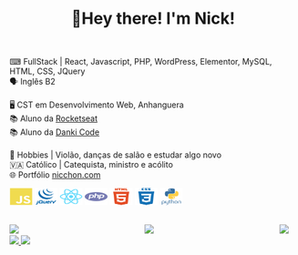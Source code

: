 <h1 align = "center">👋Hey there! I'm Nick!</h1>
<br>

⌨ FullStack | React, Javascript, PHP, WordPress, Elementor, MySQL, HTML, CSS, JQuery<br>
🗣 Inglês B2<br>
<br>
🖥️ CST em Desenvolvimento Web, Anhanguera <br>
📚 Aluno da <a href="https://rocketseat.com.br/" target="_blank">Rocketseat</a> <br>
📚 Aluno da <a href="https://cursos.dankicode.com/" target="_blank">Danki Code</a> <br>
<br>
🎵 Hobbies | Violão, danças de salão e estudar algo novo <br>
🇻🇦 Católico | Catequista, ministro e acólito <br>
🌐 Portfólio <a target="_blank" href="https://nicchon.com/">nicchon.com</a>
<br>

<div>
    <img align="center" alt="Js" height="30" width="40" src="https://raw.githubusercontent.com/devicons/devicon/master/icons/javascript/javascript-plain.svg">
    <img align="center" alt="JQuery" height="30" width="40" src="https://raw.githubusercontent.com/devicons/devicon/master/icons/jquery/jquery-plain-wordmark.svg">
    <img align="center" alt="React" height="30" width="40" src="https://raw.githubusercontent.com/devicons/devicon/master/icons/react/react-original.svg">
    <img align="center" alt="PHP" height="30" width="40" src="https://raw.githubusercontent.com/devicons/devicon/master/icons/php/php-plain.svg">
    <img align="center" alt="HTML" height="30" width="40" src="https://raw.githubusercontent.com/devicons/devicon/master/icons/html5/html5-plain-wordmark.svg">
    <img align="center" alt="CSS" height="30" width="40" src="https://raw.githubusercontent.com/devicons/devicon/master/icons/css3/css3-plain-wordmark.svg">
    <img align="center" alt="Python" height="30" width="40" src="https://raw.githubusercontent.com/devicons/devicon/master/icons/python/python-original-wordmark.svg">
    <br>
</div>

<br>
<img src="https://camo.githubusercontent.com/82291b0fe831bfc6781e07fc5090cbd0a8b912bb8b8d4fec0696c881834f81ac/68747470733a2f2f70726f626f742e6d656469612f394575424971676170492e676966" width="100%" height="1">

<img align="left"  width="47%"  src="https://github-readme-stats.vercel.app/api?username=nicchonsanchez&show_icons=true&theme=midnight-purple" />
<img align="left" width="47%" src="https://github-readme-stats.vercel.app/api/top-langs/?username=nicchonsanchez&layout=compact&theme=great-gatsby" />
<div> 
    <a href="https://wa.me/5531993767301/" target="_blank">
        <img src="https://img.shields.io/badge/-Whatsapp-darkgreen?style=for-the-badge&logo=whatsapp&logoColor=white" target="_blank">
    </a>
    <a href="https://www.instagram.com/onicksanchez/" target="_blank">
        <img src="https://img.shields.io/badge/-Instagram-blue?style=for-the-badge&logo=instagram&logoColor=white" target="_blank">
    </a>
    <a href="mailto:contato@nicchon.com" target="_blank">
        <img src="https://img.shields.io/badge/-Email-%23333?style=for-the-badge&logo=Mail.Ru&logoColor=white" target="_blank">
    </a>
</div>
